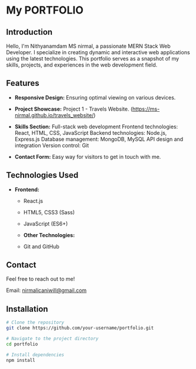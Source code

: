 # My PORTFOLIO

## Introduction
Hello, I'm Nithyanamdam MS nirmal, a passionate MERN Stack Web Developer. I specialize in creating dynamic and interactive web applications using the latest technologies. This portfolio serves as a snapshot of my skills, projects, and experiences in the web development field.


## Features
- **Responsive Design:** Ensuring optimal viewing on various devices.

- **Project Showcase:** 
Project 1 - Travels Website. (https://ms-nirmal.github.io/travels_website/)

- **Skills Section:** 
Full-stack web development
Frontend technologies: React, HTML, CSS, JavaScript
Backend technologies: Node.js, Express.js
Database management: MongoDB, MySQL
API design and integration
Version control: Git
- **Contact Form:** Easy way for visitors to get in touch with me.

## Technologies Used
- **Frontend:**
  - React.js
  - HTML5, CSS3 (Sass)
  - JavaScript (ES6+)

  - **Other Technologies:**
  - Git and GitHub

## Contact
Feel free to reach out to me!

Email: nirmalicaniwill@gmail.com

## Installation
```bash
# Clone the repository
git clone https://github.com/your-username/portfolio.git

# Navigate to the project directory
cd portfolio

# Install dependencies
npm install

